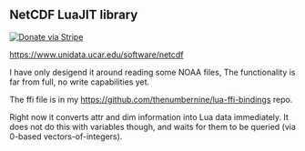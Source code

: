 ## NetCDF LuaJIT library

[![Donate via Stripe](https://img.shields.io/badge/Donate-Stripe-green.svg)](https://buy.stripe.com/00gbJZ0OdcNs9zi288)<br>

https://www.unidata.ucar.edu/software/netcdf

I have only desigend it around reading some NOAA files,
The functionality is far from full, no write capabilities yet.

The ffi file is in my https://github.com/thenumbernine/lua-ffi-bindings repo.

Right now it converts attr and dim information into Lua data immediately.
It does not do this with variables though, and waits for them to be queried (via 0-based vectors-of-integers).
